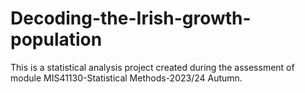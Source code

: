 # Decoding-the-Irish-growth-population
This is a statistical analysis project created during the assessment of module  MIS41130-Statistical Methods-2023/24 Autumn.
